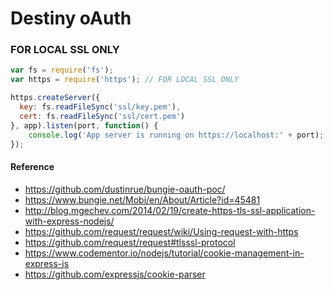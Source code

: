 # Destiny oAuth

### FOR LOCAL SSL ONLY
```javascript
var fs = require('fs');
var https = require('https'); // FOR LOCAL SSL ONLY

https.createServer({
  key: fs.readFileSync('ssl/key.pem'),
  cert: fs.readFileSync('ssl/cert.pem')
}, app).listen(port, function() {
	console.log('App server is running on https://localhost:' + port);
});
```

#### Reference
- https://github.com/dustinrue/bungie-oauth-poc/
- https://www.bungie.net/Mobi/en/About/Article?id=45481
- http://blog.mgechev.com/2014/02/19/create-https-tls-ssl-application-with-express-nodejs/
- https://github.com/request/request/wiki/Using-request-with-https
- https://github.com/request/request#tlsssl-protocol
- https://www.codementor.io/nodejs/tutorial/cookie-management-in-express-js
- https://github.com/expressjs/cookie-parser
